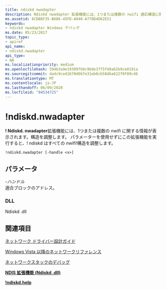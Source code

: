 ```yaml
---
title: ndiskd nwadapter
description: Ndiskd nwadapter 拡張機能には、1つまたは複数の nwifi 適応構造に関する情報が表示されます。 パラメーターを使用せずにこの拡張機能を実行した場合、ndiskd にはすべての nwifi 適応構造の一覧が表示されます。
ms.assetid: 6CDB8F35-B686-45FD-A940-A770D4D62E51
keywords:
- ndiskd nwadapter Windows デバッグ
ms.date: 05/23/2017
topic_type:
- apiref
api_name:
- ndiskd.nwadapter
api_type:
- NA
ms.localizationpriority: medium
ms.openlocfilehash: 594b3a9e19309fb9c9b9e37f5f48a62b9ce0191a
ms.sourcegitcommit: dadc9ced1670d667e31eb0cb58d6a622f0f09c46
ms.translationtype: MT
ms.contentlocale: ja-JP
ms.lasthandoff: 06/09/2020
ms.locfileid: "84534725"
---
```

# <a name="ndiskdnwadapter"></a>!ndiskd.nwadapter


**! Ndiskd. nwadapter**拡張機能には、1つまたは複数の nwifi に関する情報が表示されます。構造を調整します。 パラメーターを使用せずにこの拡張機能を実行すると、! ndiskd はすべての nwifi!構造を調整します。

```console
!ndiskd.nwadapter [-handle <x>] 
```

## <a name="span-idparametersspanspan-idparametersspanspan-idparametersspanparameters"></a><span id="Parameters"></span><span id="parameters"></span><span id="PARAMETERS"></span>パラメータ


<span id="_______-handle______"></span><span id="_______-HANDLE______"></span>*-ハンドル*   
適合ブロックのアドレス。

### <a name="span-iddllspanspan-iddllspandll"></a><span id="DLL"></span><span id="dll"></span>DLL

Ndiskd .dll

## <a name="span-idsee_alsospansee-also"></a><span id="see_also"></span>関連項目


[ネットワーク ドライバー設計ガイド](https://docs.microsoft.com/windows-hardware/drivers/network/index)

[Windows Vista 以降のネットワークリファレンス](https://docs.microsoft.com/windows-hardware/drivers/ddi/_netvista/)

[ネットワークスタックのデバッグ](https://channel9.msdn.com/Shows/Defrag-Tools/Defrag-Tools-175-Debugging-the-Network-Stack)

[**NDIS 拡張機能 (Ndiskd .dll)**](ndis-extensions--ndiskd-dll-.md)

[**!ndiskd.help**](-ndiskd-help.md)

 

 






